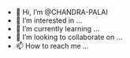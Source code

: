- 👋 Hi, I’m @CHANDRA-PALAI
- 👀 I’m interested in ...
- 🌱 I’m currently learning ...
- 💞️ I’m looking to collaborate on ...
- 📫 How to reach me ...

<!---
CHANDRA-PALAI/CHANDRA-PALAI is a ✨ special ✨ repository because its `README.md` (this file) appears on your GitHub profile.
You can click the Preview link to take a look at your changes.
--->
